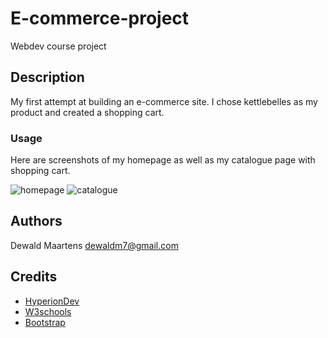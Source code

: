 # E-commerce-project
Webdev course project

## Description

My first attempt at building an e-commerce site.  I chose kettlebelles as my product and created a shopping cart.

### Usage

Here are screenshots of my homepage as well as my catalogue page with shopping cart.

![homepage](https://user-images.githubusercontent.com/100725726/156921503-44a8914a-fe81-4197-b774-c6729f4a9c1d.jpg)
![catalogue](https://user-images.githubusercontent.com/100725726/156921513-0c0b10ec-4d45-4905-8658-812e77606ade.jpg)

## Authors

Dewald Maartens
dewaldm7@gmail.com

## Credits

* [HyperionDev](https://blog.hyperiondev.com/index.php/2018/10/03/building-website-guide-first-site/)
* [W3schools](https://www.w3schools.com/)
* [Bootstrap](https://getbootstrap.com/docs/4.3/getting-started/introduction/)



